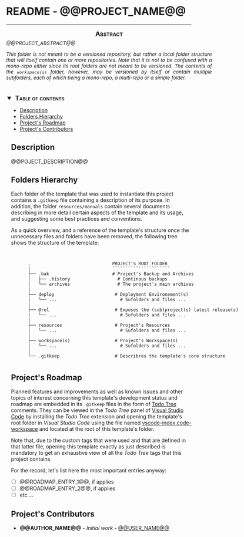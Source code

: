 # README - @@PROJECT_NAME@@

---

<div style="
    font-size: normal;
    margin: 0 auto 5ex auto;
    width: 40em;"
>
<div style="font-size: 95%; text-align: justify;">
<div style="
  font-size:135%;
  text-align: center;
  font-weight: bold;
  margin: 0 0 .75ex 0;
  font-variant: small-caps;"
>Abstract</div>
<div style="text-align: justify">
<i>@@PROJECT_ABSTRACT@@

This folder is not meant to be a versioned repository, but rather a local folder structure that will
itself contain one or more repositories. Note that it is not to be confused with a mono-repo either
since its root folders are not meant to be versioned. The contents of the `workspace(s)` folder,
however, *may* be versioned by itself or contain multiple subfolders, each of which being a
mono-repo, a multi-repo or a simple folder.</i>
</div></div></div>
<div style="
   width: 100%;
   text-align: center;
    margin-bottom: 5ex;"
>

</div>

<!-- @import "[TOC]" {cmd="toc" depthFrom=2 depthTo=6 orderedList=false} -->
<details open style="margin: 14pt 0pt 24pt 10pt">
<summary style="margin-left: -8pt; font-weight: bold; font-size: larger; font-variant: small-caps">
<span style="margin-left: 3pt">Table of contents<span></summary>

<!-- code_chunk_output -->

- [Description](#description)
- [Folders Hierarchy](#folders-hierarchy)
- [Project's Roadmap](#projects-roadmap)
- [Project's Contributors](#projects-contributors)

<!-- /code_chunk_output -->

</detail>

## Description

@@POJECT_DESCRIPTION@@

## Folders Hierarchy

Each folder of the template that was used to instantiate this project contains a `.gitkeep` file
containing a description of its purpose. In addition, the folder `resources/manuals` contain several
documents describing in more detail certain aspects of the template and its usage, and suggesting
some best practices and conventions.

As a quick overview, and a reference of the template's structure once the unnecessary files and
folders have been removed, the following tree shows the structure of the template:

<div style="min-width: 45em; font-size: normal; margin: 0 10% 5ex 5%;">

```tree


   .                               PROJECT'S ROOT FOLDER
   |                               ``````````````````````
   ├── .bak                        # Project's Backup and Archives
   |   ├── .history                  # Continous backups
   |   └── archives                  # The project's main archives
   |
   ├── deploy                       # Deployment Environement(s)
   |   └── ...                        # Sufolders and files ...
   |
   ├── @rel                         # Exposes the (sub)project(s) latest release(s)
   |   └── ...                        # Sufolders and files ...
   |
   ├── resources                    # Project's Resources
   |   └── ...                        # Sufolders and files ...
   |
   ├── workspace(s)                 # Project's Workspace(s)
   |   └── ...                        # Sufolders and files ...
   |
   └── .gitkeep                     # Describres the template's core structure

```

</div>

## Project's Roadmap

Planned features and improvements as well as known issues and other topics of interest concerning
this template's development status and roadmap are embedded in its `.gitkeep` files in the form of
[Todo Tree](https://marketplace.visualstudio.com/items?itemName=Gruntfuggly.todo-tree)
comments. They can be viewed in the *Todo Tree* panel of
[Visual Studio Code](https://code.visualstudio.com/) by installing the *Todo Tree* extension and
opening the template's root folder in *Visual Studio Code* using the file named
[vscode-index.code-workspace](vscode-index.code-workspace) and located at the root of this
template's folder.

Note that, due to the custom tags that were used and that are defined in that latter file, opening this
template exactly as just described is mandatory to get an exhaustive view of all the *Todo Tree* tags
that this project contains.

For the record, let's list here the most important entries anyway:

- [ ]  @@ROADMAP_ENTRY_1@@, if applies
- [ ]  @@ROADMAP_ENTRY_2@@, if applies
- [ ]  etc ...

## Project's Contributors

- **@@AUTHOR_NAME@@** - *Initial work* - [@@USER_NAME@@](https://github.com/@@USER_NAME@@)

<!-- EDIT Make sure that all @@TO-BE-REPLACED@@  were either replaced or deleted with their associated contents. Delete this comment only once this is done! [template]  -->
